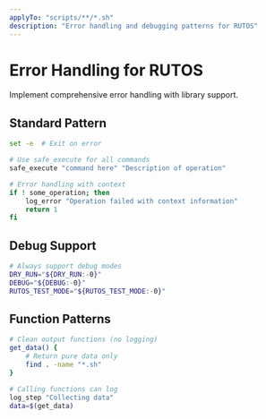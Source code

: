 ```yaml
---
applyTo: "scripts/**/*.sh"
description: "Error handling and debugging patterns for RUTOS"
---
```


# Error Handling for RUTOS

Implement comprehensive error handling with library support.

## Standard Pattern
```bash
set -e  # Exit on error

# Use safe_execute for all commands
safe_execute "command here" "Description of operation"

# Error handling with context
if ! some_operation; then
    log_error "Operation failed with context information"
    return 1
fi
```

## Debug Support
```bash
# Always support debug modes
DRY_RUN="${DRY_RUN:-0}"
DEBUG="${DEBUG:-0}"
RUTOS_TEST_MODE="${RUTOS_TEST_MODE:-0}"
```

## Function Patterns
```bash
# Clean output functions (no logging)
get_data() {
    # Return pure data only
    find . -name "*.sh"
}

# Calling functions can log
log_step "Collecting data"
data=$(get_data)
```
